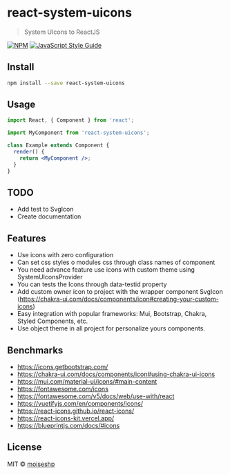# react-system-uicons

> System UIcons to ReactJS

[![NPM](https://img.shields.io/npm/v/react-system-uicons.svg)](https://www.npmjs.com/package/@moiseshp/react-system-uicons) [![JavaScript Style Guide](https://img.shields.io/badge/code_style-standard-brightgreen.svg)](https://standardjs.com)

## Install

```bash
npm install --save react-system-uicons
```

## Usage

```jsx
import React, { Component } from 'react';

import MyComponent from 'react-system-uicons';

class Example extends Component {
  render() {
    return <MyComponent />;
  }
}
```

## TODO

- Add test to SvgIcon
- Create documentation

## Features

- Use icons with zero configuration
- Can set css styles o modules css through class names of component
- You need advance feature use icons with custom theme using SystemUIconsProvider
- You can tests the Icons through data-testid property
- Add custom owner icon to project with the wrapper component SvgIcon (https://chakra-ui.com/docs/components/icon#creating-your-custom-icons)
- Easy integration with popular frameworks: Mui, Bootstrap, Chakra, Styled Components, etc.
- Use object theme in all project for personalize yours components.

## Benchmarks

- https://icons.getbootstrap.com/
- https://chakra-ui.com/docs/components/icon#using-chakra-ui-icons
- https://mui.com/material-ui/icons/#main-content
- https://fontawesome.com/icons
- https://fontawesome.com/v5/docs/web/use-with/react
- https://vuetifyjs.com/en/components/icons/
- https://react-icons.github.io/react-icons/
- https://react-icons-kit.vercel.app/
- https://blueprintjs.com/docs/#icons

## License

MIT © [moiseshp](https://github.com/moiseshp)
